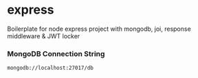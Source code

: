 # express

Boilerplate for node express project with mongodb, joi, response middleware &amp; JWT locker

### MongoDB Connection String

```
mongodb://localhost:27017/db
```
